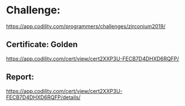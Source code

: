 ﻿# Challenge: 
https://app.codility.com/programmers/challenges/zirconium2019/

## Certificate: Golden
https://app.codility.com/cert/view/cert2XXP3U-FECB7D4DHXD6RQFP/

## Report:
https://app.codility.com/cert/view/cert2XXP3U-FECB7D4DHXD6RQFP/details/